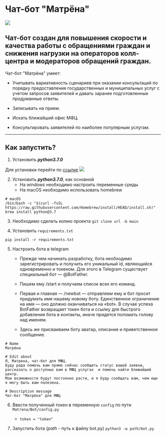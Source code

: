 # Чат-бот "Матрёна"
![](https://sun9-73.userapi.com/impg/kr3sFj6qBWQVlHDXZBMAeYNts81piglPQ2Tuew/mhTg18V1Vo8.jpg?size=1499x1600&quality=96&sign=35df490c0bd65cfd3569e5de1a602468&type=album)

Чат-бот создан для повышения скорости и качества работы с обращениями 
граждан и снижения нагрузки на операторов колл-центра и 
модераторов обращений граждан.
---
Чат-бот "Матрёна" умеет:
- Учитывать вариативность сценариев при оказании консультаций по порядку 
  предоставления государственных и муниципальных услуг с учетом запросов 
  заявителей и давать заранее подготовленные продуманные ответы.
    
- Записывать на прием.
  
- Искать ближайший офис МФЦ.
  
- Консультировать заявителей по наиболее популярным услугам. 
  
---
## Как запустить?
1. Установить ***python3.7.0***
   
Для установки перейти по [ссылке](https://www.python.org/downloads/release/python-370/)
![](https://sun9-52.userapi.com/impg/knYsimB0USOgNhGDg3xVtg0J26YqCJd75Zunbw/tQnHDpdaIvU.jpg?size=1269x529&quality=96&sign=962a360b9e9c28c5669356ab3982d8e7&type=album)

2. Установить ***python3.7.0***, как основной
   - На windows необходимо настроить переменные среды
   - На macOS необходимо использовать homebrew
```
# macOS
/bin/bash -c "$(curl -fsSL https://raw.githubusercontent.com/Homebrew/install/HEAD/install.sh)"
brew install python@3.7
```
3. Необходимо сделать копию проекта
``git clone url -b main``
   
4. Установить `requirements.txt`
```angular2html
pip install -r requirements.txt
```

5. Настроить бота в telegram
    - Прежде чем начинать разработку, бота необходимо зарегистрировать и получить его уникальный id, являющийся одновременно и токеном. Для этого в Telegram существует специальный бот — @BotFather.

    - Пишем ему /start и получаем список всех его команд.
    - Первая и главная — /newbot — отправляем ему и бот просит придумать имя нашему новому боту. Единственное ограничение на имя — оно должно оканчиваться на «bot». В случае успеха BotFather возвращает токен бота и ссылку для быстрого добавления бота в контакты, иначе придется поломать голову над именем.

    - Здесь же присваиваем боту аватар, описание и приветственное сообщение.
```angular2html
# Name
Матрёна

# Edit about
Я, Матрена, чат-бот для МФЦ. 
Буду рада помочь вам прямо сейчас сообщить статус вашей заявки, рассказать о доступных вам в МФЦ услугах  и помочь найти ближайший центр.   
Мои возможности будут постоянно расти, и я буду сообщать вам, чем еще я могу быть вам полезена.

# Description message
Чат-бот "Матрёна" для МФЦ
```
6. Ввести полученный токен в переменную `config` по пути `Matrena/Bot/config.py`
   
    - `token = "token" `
    
7. Запустить бота (*path* - путь к файлу bot.py)
``python3 -w path/bot.py``
